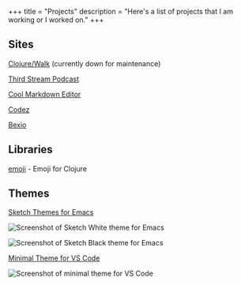 +++
title = "Projects"
description = "Here's a list of projects that I am working or I worked on."
+++

## Sites

[Clojure/Walk](https://clojurewalk.com) (currently down for maintenance)

[Third Stream Podcast](https://thirdstream.life)

[Cool Markdown Editor](https://coolmarkdowneditor.org/)

[Codez](https://codez.xyz)

[Bexio](https://bexio.io)

## Libraries

[emoji](https://github.com/dawranliou/emoji) - Emoji for Clojure

## Themes

[Sketch Themes for Emacs](https://github.com/dawranliou/sketch-themes)

![Screenshot of Sketch White theme for Emacs](/images/sketch-theme-white.png)

![Screenshot of Sketch Black theme for Emacs](/images/sketch-theme-black.png)

[Minimal Theme for VS Code](https://github.com/dawranliou/minimal-theme-vscode/)

![Screenshot of minimal theme for VS Code](/images/minimal-theme-vscode.png)
